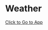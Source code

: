 # <h1>Weather</h1>
<a href="https://weather-app-by-yashwant.netlify.app/" target="_blank">Click to Go to App</a>
